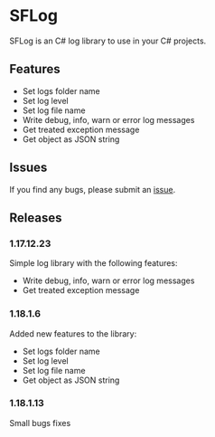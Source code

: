 # ​SFLog

SFLog is an C# log library to use in your C# projects.

## ​Features
- Set logs folder name
- Set log level
- Set log file name
- Write debug, info, warn or error log messages
- Get treated exception message
- Get object as JSON string

## Issues
If you find any bugs, please submit an [issue](https://github.com/spaf94/SFLog/issues/new/).

## Releases

### 1.17.12.23
Simple log library with the following features:
- Write debug, info, warn or error log messages
- Get treated exception message

### 1.18.1.6
Added new features to the library:
- Set logs folder name
- Set log level
- Set log file name
- Get object as JSON string

### 1.18.1.13
Small bugs fixes